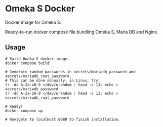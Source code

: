 # Omeka S Docker

Docker image for Omeka S.

Ready-to-run docker compose file bundling Omeka S, Maria DB and Nginx.

## Usage

```shell
# Build Omeka S docker image.
docker compose build

# Generate random passwords in secrets/mariadb_password and secrets/mariadb_root_password.
# This can be done manually; in Linux, try:
tr -dc A-Za-z0-9 </dev/urandom | head -c 13; echo > secrets/mariadb_password
tr -dc A-Za-z0-9 </dev/urandom | head -c 13; echo > secrets/mariadb_root_password

# Ready!
docker compose up

# Navigate to localhost:8080 to finish installation.
```
